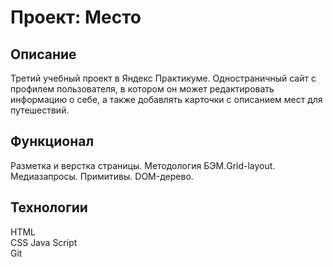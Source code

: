 # Проект: Место

## Описание
Третий учебный проект в Яндекс Практикуме. Одностраничный сайт с профилем пользователя, в котором он может редактировать информацию о себе, а также добавлять карточки с описанием мест для путешествий.

## Функционал
Разметка и верстка страницы. Методология БЭМ.Grid-layout. Медиазапросы. Примитивы. DOM-дерево. 

## Технологии
HTML  
CSS
Java Script  
Git  
